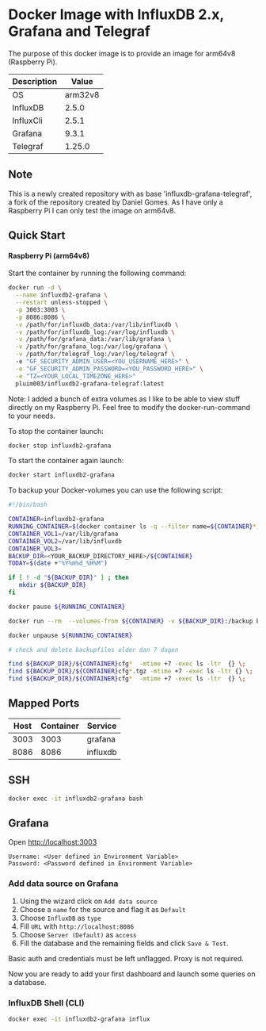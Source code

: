 # Docker Image with InfluxDB 2.x, Grafana and Telegraf

The purpose of this docker image is to provide an image for arm64v8 (Raspberry Pi).

| Description  | Value             |
|--------------|-------------------|
| OS           | arm32v8           |
| InfluxDB     | 2.5.0             |
| InfluxCli    | 2.5.1             |
| Grafana      | 9.3.1             |
| Telegraf     | 1.25.0            |

## Note

This is a newly created repository with as base 'influxdb-grafana-telegraf', a fork of the repository created by Daniel Gomes. 
As I have only a Raspberry Pi I can only test the image on arm64v8.

## Quick Start

#### Raspberry Pi (arm64v8)

Start the container by running the following command:

```sh
docker run -d \
  --name influxdb2-grafana \
  --restart unless-stopped \
  -p 3003:3003 \
  -p 8086:8086 \
  -v /path/for/influxdb_data:/var/lib/influxdb \
  -v /path/for/influxdb_log:/var/log/influxdb \
  -v /path/for/grafana_data:/var/lib/grafana \
  -v /path/for/grafana_log:/var/log/grafana \
  -v /path/for/telegraf_log:/var/log/telegraf \ 
  -e "GF_SECURITY_ADMIN_USER=<YOU_USERNAME_HERE>" \
  -e "GF_SECURITY_ADMIN_PASSWORD=<YOU_PASSWORD_HERE>" \
  -e "TZ=<YOUR_LOCAL_TIMEZONE_HERE>"
  pluim003/influxdb2-grafana-telegraf:latest
```

Note: I added a bunch of extra volumes as I like to be able to view stuff directly on my Raspberry Pi. Feel free to modify the docker-run-command to your needs.

To stop the container launch:

```sh
docker stop influxdb2-grafana
```

To start the container again launch:

```sh
docker start influxdb2-grafana
```

To backup your Docker-volumes you can use the following script:

```sh
#!/bin/bash

CONTAINER=influxdb2-grafana
RUNNING_CONTAINER=$(docker container ls -q --filter name=${CONTAINER}*)
CONTAINER_VOL1=/var/lib/grafana
CONTAINER_VOL2=/var/lib/influxdb
CONTAINER_VOL3=
BACKUP_DIR=<YOUR_BACKUP_DIRECTORY_HERE>/${CONTAINER}
TODAY=$(date +"%Y%m%d_%H%M")

if [ ! -d "${BACKUP_DIR}" ] ; then
   mkdir ${BACKUP_DIR}
fi

docker pause ${RUNNING_CONTAINER}

docker run --rm  --volumes-from ${CONTAINER} -v ${BACKUP_DIR}:/backup busybox tar cvpfz /backup/${CONTAINER}cfg_${TODAY}.tgz ${CONTAINER_VOL1} ${CONTAINER_VOL2} ${CONTAINER_VOL3}

docker unpause ${RUNNING_CONTAINER}

# check and delete backupfiles older dan 7 dagen

find ${BACKUP_DIR}/${CONTAINER}cfg*  -mtime +7 -exec ls -ltr  {} \;
find ${BACKUP_DIR}/${CONTAINER}cfg*.tgz -mtime +7 -exec ls -ltr {} \;
find ${BACKUP_DIR}/${CONTAINER}cfg*  -mtime +7 -exec ls -ltr  {} \;
```

## Mapped Ports

| Host  | Container | Service  |
|-------|-----------|----------|
| 3003  | 3003      | grafana  |
| 8086  | 8086      | influxdb |

## SSH

```sh
docker exec -it influxdb2-grafana bash
```

## Grafana

Open <http://localhost:3003>

```
Username: <User defined in Environment Variable>
Password: <Password defined in Environment Variable>
```

### Add data source on Grafana

1. Using the wizard click on `Add data source`
2. Choose a `name` for the source and flag it as `Default`
3. Choose `InfluxDB` as `type`
4. Fill `URL` with `http://localhost:8086`
5. Choose `Server (Default)` as `access`
6. Fill the database and the remaining fields and click `Save & Test`.

Basic auth and credentials must be left unflagged. Proxy is not required.

Now you are ready to add your first dashboard and launch some queries on a database.

### InfluxDB Shell (CLI)

```sh
docker exec -it influxdb2-grafana influx
```
